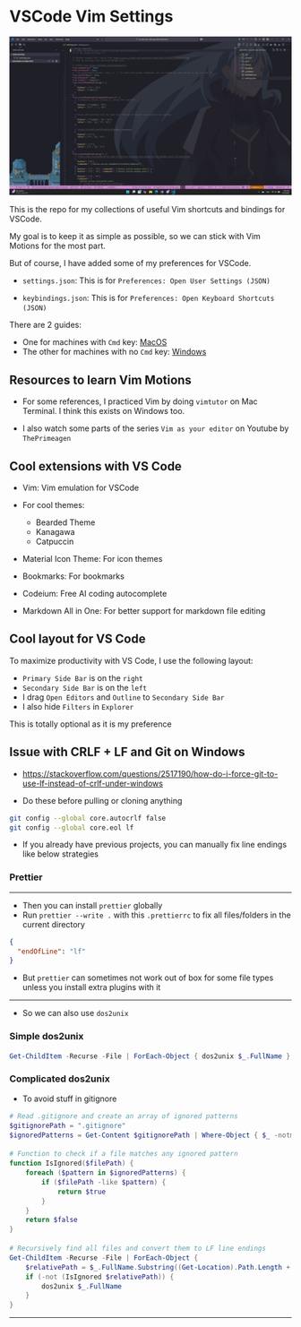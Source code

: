 # VSCode Vim Settings

![Demo Picture](./assets/demo.png)

This is the repo for my collections of useful Vim shortcuts and bindings for VSCode.

My goal is to keep it as simple as possible, so we can stick with Vim Motions for the most part.

But of course, I have added some of my preferences for VSCode.

- `settings.json`: This is for `Preferences: Open User Settings (JSON)`

- `keybindings.json`: This is for `Preferences: Open Keyboard Shortcuts (JSON)`

There are 2 guides:

- One for machines with `Cmd` key: [MacOS](./docs/macos-keyboard.md)
- The other for machines with no `Cmd` key: [Windows](./docs/windows-keyboard.md)

## Resources to learn Vim Motions

- For some references, I practiced Vim by doing `vimtutor` on Mac Terminal. I think this exists on Windows too.

- I also watch some parts of the series `Vim as your editor` on Youtube by `ThePrimeagen`

## Cool extensions with VS Code

- Vim: Vim emulation for VSCode

- For cool themes:

  - Bearded Theme
  - Kanagawa
  - Catpuccin

- Material Icon Theme: For icon themes

- Bookmarks: For bookmarks

- Codeium: Free AI coding autocomplete

- Markdown All in One: For better support for markdown file editing

## Cool layout for VS Code

To maximize productivity with VS Code, I use the following layout:

- `Primary Side Bar` is on the `right`
- `Secondary Side Bar` is on the `left`
- I drag `Open Editors` and `Outline` to `Secondary Side Bar`
- I also hide `Filters` in `Explorer`

This is totally optional as it is my preference

## Issue with CRLF + LF and Git on Windows

- https://stackoverflow.com/questions/2517190/how-do-i-force-git-to-use-lf-instead-of-crlf-under-windows

- Do these before pulling or cloning anything

```bash
git config --global core.autocrlf false
git config --global core.eol lf
```

- If you already have previous projects, you can manually fix line endings like below strategies

### Prettier

---

- Then you can install `prettier` globally
- Run `prettier --write .` with this `.prettierrc` to fix all files/folders in the current directory

```json
{
  "endOfLine": "lf"
}
```

- But `prettier` can sometimes not work out of box for some file types unless you install extra plugins with it

---

- So we can also use `dos2unix`

### Simple dos2unix

```powershell
Get-ChildItem -Recurse -File | ForEach-Object { dos2unix $_.FullName }
```

### Complicated dos2unix

- To avoid stuff in gitignore

```powershell
# Read .gitignore and create an array of ignored patterns
$gitignorePath = ".gitignore"
$ignoredPatterns = Get-Content $gitignorePath | Where-Object { $_ -notmatch "^#|^$" }

# Function to check if a file matches any ignored pattern
function IsIgnored($filePath) {
    foreach ($pattern in $ignoredPatterns) {
        if ($filePath -like $pattern) {
            return $true
        }
    }
    return $false
}

# Recursively find all files and convert them to LF line endings
Get-ChildItem -Recurse -File | ForEach-Object {
    $relativePath = $_.FullName.Substring((Get-Location).Path.Length + 1)
    if (-not (IsIgnored $relativePath)) {
        dos2unix $_.FullName
    }
}
```

---
